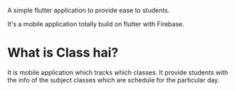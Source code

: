 A simple flutter application to provide ease to students.

It's a mobile application totally build on flutter with Firebase.

# What is Class hai?

It is mobile application which tracks which classes. It provide students with the info of the subject classes which are schedule for the particular day.
